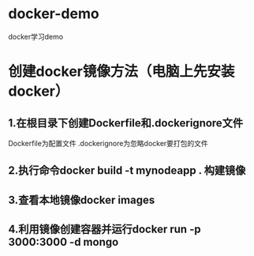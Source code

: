 # docker-demo
docker学习demo
# 创建docker镜像方法（电脑上先安装docker）
## 1.在根目录下创建Dockerfile和.dockerignore文件
Dockerfile为配置文件
.dockerignore为忽略docker要打包的文件
## 2.执行命令docker build -t mynodeapp . 构建镜像
## 3.查看本地镜像docker images
## 4.利用镜像创建容器并运行docker run -p 3000:3000 -d mongo
